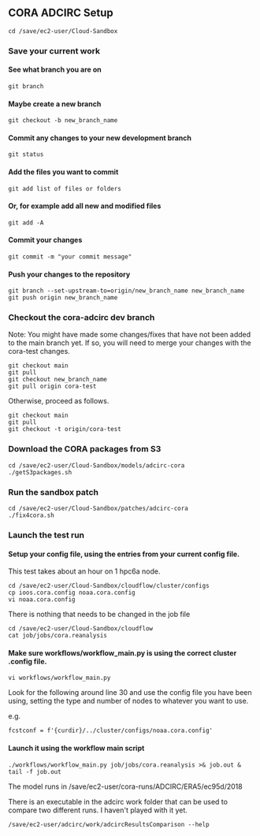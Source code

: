 ## CORA ADCIRC Setup

```
cd /save/ec2-user/Cloud-Sandbox
```

### Save your current work
#### See what branch you are on
```
git branch
```

#### Maybe create a new branch
```
git checkout -b new_branch_name
```

#### Commit any changes to your new development branch
```
git status
```

#### Add the files you want to commit

```
git add list of files or folders
```

#### Or, for example add all new and modified files
```
git add -A
```

#### Commit your changes
```
git commit -m "your commit message"
```

#### Push your changes to the repository
```
git branch --set-upstream-to=origin/new_branch_name new_branch_name
git push origin new_branch_name
```

### Checkout the cora-adcirc dev branch

Note: You might have made some changes/fixes that have not been added to
the main branch yet. If so, you will need to merge your changes with the cora-test
changes.

```
git checkout main
git pull
git checkout new_branch_name
git pull origin cora-test
```

Otherwise, proceed as follows.

```
git checkout main
git pull
git checkout -t origin/cora-test
```

[ git branch --set-upstream-to=origin/cora-test cora-test]: #

### Download the CORA packages from S3
```
cd /save/ec2-user/Cloud-Sandbox/models/adcirc-cora
./getS3packages.sh
```

### Run the sandbox patch
```
cd /save/ec2-user/Cloud-Sandbox/patches/adcirc-cora
./fix4cora.sh
```

### Launch the test run

#### Setup your config file, using the entries from your current config file.
This test takes about an hour on 1 hpc6a node.
```
cd /save/ec2-user/Cloud-Sandbox/cloudflow/cluster/configs
cp ioos.cora.config noaa.cora.config
vi noaa.cora.config
```

There is nothing that needs to be changed in the job file
```
cd /save/ec2-user/Cloud-Sandbox/cloudflow
cat job/jobs/cora.reanalysis 
```

#### Make sure workflows/workflow_main.py is using the correct cluster .config file.
```
vi workflows/workflow_main.py
```

Look for the following around line 30 and use the config file you have been using, 
setting the type and number of nodes to whatever you want to use.

e.g.
```
fcstconf = f'{curdir}/../cluster/configs/noaa.cora.config'
```

#### Launch it using the workflow main script
```
./workflows/workflow_main.py job/jobs/cora.reanalysis >& job.out &
tail -f job.out
```

The model runs in /save/ec2-user/cora-runs/ADCIRC/ERA5/ec95d/2018

There is an executable in the adcirc work folder that can be used to compare two different runs.
I haven't played with it yet.
```
/save/ec2-user/adcirc/work/adcircResultsComparison --help
```
